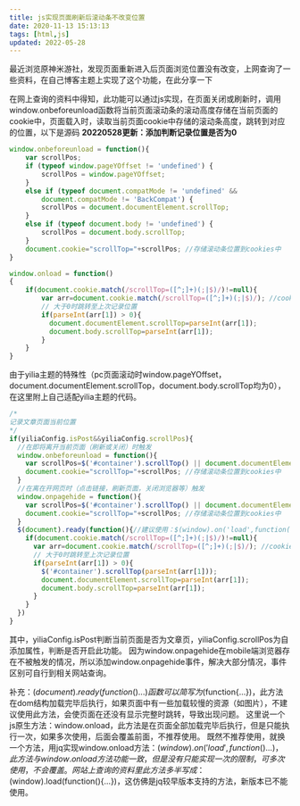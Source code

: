 ```yaml
---
title: js实现页面刷新后滚动条不改变位置
date: 2020-11-13 15:13:13
tags: [html,js]
updated: 2022-05-28
---
```

最近浏览原神米游社，发现页面重新进入后页面浏览位置没有改变，上网查询了一些资料，在自己博客主题上实现了这个功能，在此分享一下
<!--more-->
在网上查询的资料中得知，此功能可以通过js实现，在页面关闭或刷新时，调用window.onbeforeunload函数将当前页面滚动条的滚动高度存储在当前页面的cookie中，页面载入时，读取当前页面cookie中存储的滚动条高度，跳转到对应的位置，以下是源码
**20220528更新：添加判断记录位置是否为0**
```js
window.onbeforeunload = function(){
    var scrollPos;    
    if (typeof window.pageYOffset != 'undefined') {
        scrollPos = window.pageYOffset;
    }
    else if (typeof document.compatMode != 'undefined' &&
        document.compatMode != 'BackCompat') {
        scrollPos = document.documentElement.scrollTop;
    }
    else if (typeof document.body != 'undefined') {
        scrollPos = document.body.scrollTop;
    }
    document.cookie="scrollTop="+scrollPos; //存储滚动条位置到cookies中
}

window.onload = function()
{ 
    if(document.cookie.match(/scrollTop=([^;]+)(;|$)/)!=null){
        var arr=document.cookie.match(/scrollTop=([^;]+)(;|$)/); //cookies中不为空，则读取滚动条位置
        // 大于0时跳转至上次记录位置
        if(parseInt(arr[1]) > 0){
          document.documentElement.scrollTop=parseInt(arr[1]);
          document.body.scrollTop=parseInt(arr[1]);
        }
    }
}
```
由于yilia主题的特殊性（pc页面滚动时window.pageYOffset，document.documentElement.scrollTop，document.body.scrollTop均为0），在这里附上自己适配yilia主题的代码。
```js
/*
记录文章页面当前位置
*/
if(yiliaConfig.isPost&&yiliaConfig.scrollPos){
  //在即将离开当前页面（刷新或关闭）时触发
  window.onbeforeunload = function(){
    var scrollPos=$('#container').scrollTop() || document.documentElement.scrollTop || document.body.scrollTop;
    document.cookie="scrollTop="+scrollPos; //存储滚动条位置到cookies中
  }
  //在离在开网页时（点击链接，刷新页面，关闭浏览器等）触发
  window.onpagehide = function(){
    var scrollPos=$('#container').scrollTop() || document.documentElement.scrollTop || document.body.scrollTop;
    document.cookie="scrollTop="+scrollPos; //存储滚动条位置到cookies中
  }
  $(document).ready(function(){//建议使用：$(window).on('load',function(){...})
    if(document.cookie.match(/scrollTop=([^;]+)(;|$)/)!=null){
      var arr=document.cookie.match(/scrollTop=([^;]+)(;|$)/); //cookies中不为空，则读取滚动条位置
      // 大于0时跳转至上次记录位置
      if(parseInt(arr[1]) > 0){
        $('#container').scrollTop(parseInt(arr[1]));
        document.documentElement.scrollTop=parseInt(arr[1]);
        document.body.scrollTop=parseInt(arr[1]);
      }
    }
  })
}
```
其中，yiliaConfig.isPost判断当前页面是否为文章页，yiliaConfig.scrollPos为自添加属性，判断是否开启此功能。
因为window.onpagehide在mobile端浏览器存在不被触发的情况，所以添加window.onpagehide事件，解决大部分情况，事件区别可自行到相关网站查询。

补充：$(document).ready(function(){...})函数可以简写为$(function{...})，此方法在dom结构加载完毕后执行，如果页面中有一些加载较慢的资源（如图片），不建议使用此方法，会使页面在还没有显示完整时跳转，导致出现问题。
这里说一个js原生方法：window.onload，此方法是在页面全部加载完毕后执行，但是只能执行一次，如果多次使用，后面会覆盖前面，不推荐使用。
既然不推荐使用，就换一个方法，用jq实现window.onload方法：$(window).on('load',function(){...})，此方法与window.onload方法功能一致，但是没有只能实现一次的限制，可多次使用，不会覆盖。
网站上查询的资料里此方法多半写成：$(window).load(function(){...})，这仿佛是jq较早版本支持的方法，新版本已不能使用。